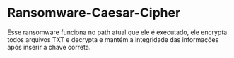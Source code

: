 # Ransomware-Caesar-Cipher

Esse ransomware funciona no path atual que ele é executado, ele encrypta todos arquivos TXT e decrypta e mantém a integridade das informações após inserir a chave correta.
